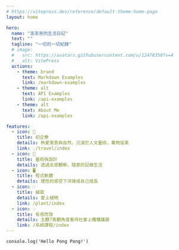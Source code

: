 ```yaml
---
# https://vitepress.dev/reference/default-theme-home-page
layout: home

hero:
  name: "澎澎爸的生活日記"
  text: ""
  tagline: "一切的一切紀錄"
  # image:
  #   src: https://avatars.githubusercontent.com/u/12478350?v=4
  #   alt: VitePress
  actions:
    - theme: brand
      text: Markdown Examples
      link: /markdown-examples
    - theme: alt
      text: API Examples
      link: /api-examples
    - theme: alt
      text: About Me
      link: /api-examples

features:
  - icon: 🌈
    title: 初企寮
    details: 熱愛美景與自然，沉浸於人文藝術，萬物皆美
    link: ./travel/index
  - icon: 🎨	
    title: 藝術與設計
    details: 透過五感觀察，隨意的記錄生活
  - icon: 🖥️	
    title: 程式軟體
    details: 理性的感受下淬煉成自己成長
  - icon: 💡
    title: 植栽
    details: 愛上植物
    link: /plant/index
  - icon: 💡
    title: 有感而發
    details: 主觀?客觀角度看待社會上種種議題
    link: /系統課程/index
---
```


``` JS
console.log('Hello Pong Pong!')
```
